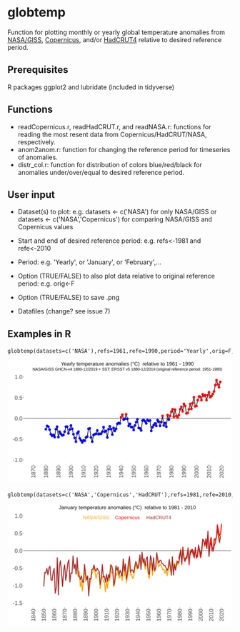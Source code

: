 # globtemp
Function for plotting monthly or yearly global temperature anomalies from [NASA/GISS](https://data.giss.nasa.gov/gistemp), [Copernicus](https://climate.copernicus.eu/climate-bulletins), and/or [HadCRUT4](https://www.metoffice.gov.uk/hadobs/hadcrut4) relative to desired reference period.

## Prerequisites
R packages ggplot2 and lubridate (included in tidyverse)

## Functions
* readCopernicus.r, readHadCRUT.r, and readNASA.r: functions for reading the most resent data from Copernicus/HadCRUT/NASA, respectively.
* anom2anom.r: function for changing the reference period for timeseries of anomalies.
* distr_col.r: function for distribution of colors blue/red/black for anomalies under/over/equal to desired reference period.

## User input
* Dataset(s) to plot: e.g. datasets <- c('NASA') for only NASA/GISS or datasets <- c('NASA','Copernicus') for comparing NASA/GISS and Copernicus values
* Start and end of desired reference period: e.g. refs<-1981 and refe<-2010
* Period: e.g. 'Yearly', or 'January', or 'February',...
* Option (TRUE/FALSE) to also plot data relative to original reference period: e.g. orig<-F
* Option (TRUE/FALSE) to save .png

* Datafiles (change? see issue 7)

## Examples in R
```
globtemp(datasets=c('NASA'),refs=1961,refe=1990,period='Yearly',orig=F,save_option=F,save_name=NA)
```
![test](/example_yearly.png)

```
globtemp(datasets=c('NASA','Copernicus','HadCRUT'),refs=1981,refe=2010,period='January',orig=F,save_option=T,save_name="example_compare.png")
```
![test](/example_compare.png)
